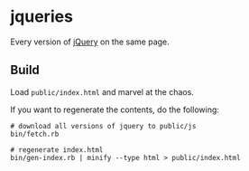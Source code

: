 # jqueries

Every version of [jQuery][] on the same page.

## Build

Load `public/index.html` and marvel at the chaos.

If you want to regenerate the contents, do the following:

```
# download all versions of jquery to public/js
bin/fetch.rb

# regenerate index.html
bin/gen-index.rb | minify --type html > public/index.html
```

[jquery]: https://jquery.com/
  "jQuery"
